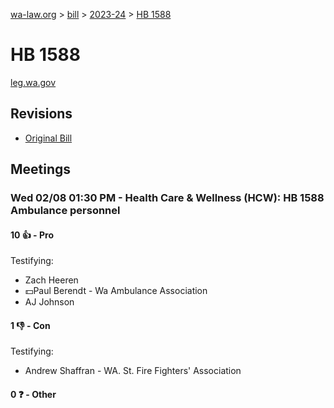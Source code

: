 [wa-law.org](/) > [bill](/bill/) > [2023-24](/bill/2023-24/) > [HB 1588](/bill/2023-24/hb/1588/)

# HB 1588
[leg.wa.gov](https://app.leg.wa.gov/billsummary?BillNumber=1588&Year=2023&Initiative=false)

## Revisions
* [Original Bill](1/)

## Meetings
### Wed 02/08 01:30 PM - Health Care & Wellness (HCW): HB 1588 Ambulance personnel
#### 10 👍 - Pro
Testifying:
* Zach Heeren
* 💵Paul Berendt - Wa Ambulance Association
* AJ Johnson

#### 1 👎 - Con
Testifying:
* Andrew Shaffran - WA. St. Fire Fighters' Association

#### 0 ❓ - Other
